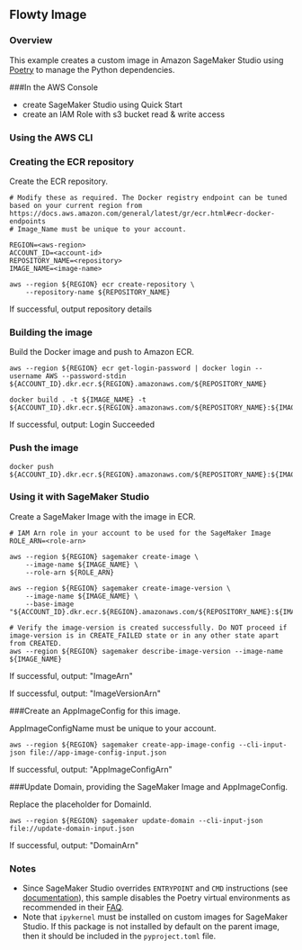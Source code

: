 ## Flowty Image

### Overview

This example creates a custom image in Amazon SageMaker Studio using [Poetry](https://python-poetry.org/) to manage the Python dependencies.

###In the AWS Console
 - create SageMaker Studio using Quick Start
 - create an IAM Role with s3 bucket read & write access 


### Using the AWS CLI
### Creating the ECR repository
Create the ECR repository.
```
# Modify these as required. The Docker registry endpoint can be tuned based on your current region from https://docs.aws.amazon.com/general/latest/gr/ecr.html#ecr-docker-endpoints
# Image_Name must be unique to your account.

REGION=<aws-region>
ACCOUNT_ID=<account-id>
REPOSITORY_NAME=<repository>
IMAGE_NAME=<image-name>

aws --region ${REGION} ecr create-repository \
    --repository-name ${REPOSITORY_NAME}
```
If successful, output repository details

### Building the image
Build the Docker image and push to Amazon ECR.
```
aws --region ${REGION} ecr get-login-password | docker login --username AWS --password-stdin ${ACCOUNT_ID}.dkr.ecr.${REGION}.amazonaws.com/${REPOSITORY_NAME}

docker build . -t ${IMAGE_NAME} -t ${ACCOUNT_ID}.dkr.ecr.${REGION}.amazonaws.com/${REPOSITORY_NAME}:${IMAGE_NAME}
```
If successful, output: Login Succeeded


### Push the image
```
docker push ${ACCOUNT_ID}.dkr.ecr.${REGION}.amazonaws.com/${REPOSITORY_NAME}:${IMAGE_NAME}
```

### Using it with SageMaker Studio
Create a SageMaker Image with the image in ECR. 
```
# IAM Arn role in your account to be used for the SageMaker Image
ROLE_ARN=<role-arn>

aws --region ${REGION} sagemaker create-image \
    --image-name ${IMAGE_NAME} \ 
    --role-arn ${ROLE_ARN}

aws --region ${REGION} sagemaker create-image-version \
    --image-name ${IMAGE_NAME} \
    --base-image "${ACCOUNT_ID}.dkr.ecr.${REGION}.amazonaws.com/${REPOSITORY_NAME}:${IMAGE_NAME}"

# Verify the image-version is created successfully. Do NOT proceed if image-version is in CREATE_FAILED state or in any other state apart from CREATED.
aws --region ${REGION} sagemaker describe-image-version --image-name ${IMAGE_NAME}
```
If successful, output: "ImageArn" 

If successful, output: "ImageVersionArn"

###Create an AppImageConfig for this image.

AppImageConfigName must be unique to your account.

```
aws --region ${REGION} sagemaker create-app-image-config --cli-input-json file://app-image-config-input.json

```

If successful, output: "AppImageConfigArn"

###Update Domain, providing the SageMaker Image and AppImageConfig. 

Replace the placeholder for DomainId.

```
aws --region ${REGION} sagemaker update-domain --cli-input-json file://update-domain-input.json
```
If successful, output: "DomainArn"

### Notes

* Since SageMaker Studio overrides `ENTRYPOINT` and `CMD` instructions (see [documentation](https://docs.aws.amazon.com/sagemaker/latest/dg/studio-byoi-specs.html)), this sample disables the Poetry virtual environments as recommended in their [FAQ](https://python-poetry.org/docs/faq/#i-dont-want-poetry-to-manage-my-virtual-environments-can-i-disable-it). 
* Note that `ipykernel` must be installed on custom images for SageMaker Studio. If this package is not installed by default on the parent image, then it should be included in the `pyproject.toml` file. 